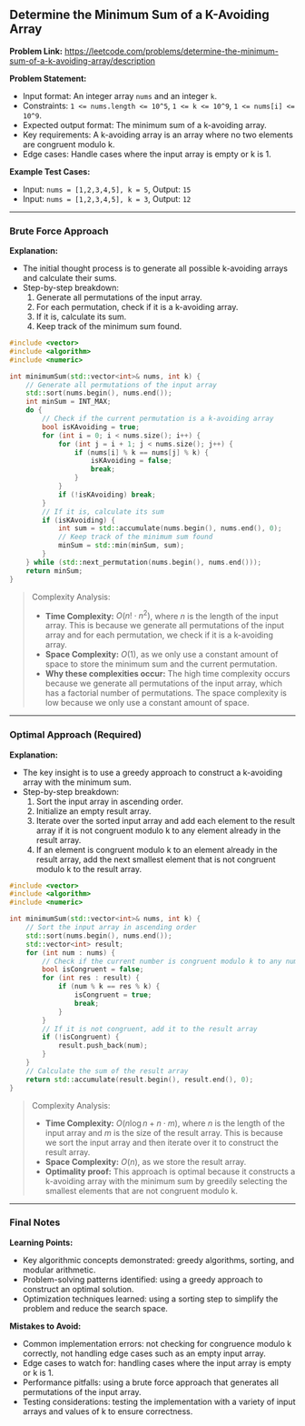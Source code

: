 ## Determine the Minimum Sum of a K-Avoiding Array

**Problem Link:** https://leetcode.com/problems/determine-the-minimum-sum-of-a-k-avoiding-array/description

**Problem Statement:**
- Input format: An integer array `nums` and an integer `k`.
- Constraints: `1 <= nums.length <= 10^5`, `1 <= k <= 10^9`, `1 <= nums[i] <= 10^9`.
- Expected output format: The minimum sum of a k-avoiding array.
- Key requirements: A k-avoiding array is an array where no two elements are congruent modulo k.
- Edge cases: Handle cases where the input array is empty or k is 1.

**Example Test Cases:**
- Input: `nums = [1,2,3,4,5], k = 5`, Output: `15`
- Input: `nums = [1,2,3,4,5], k = 3`, Output: `12`

---

### Brute Force Approach

**Explanation:**
- The initial thought process is to generate all possible k-avoiding arrays and calculate their sums.
- Step-by-step breakdown:
  1. Generate all permutations of the input array.
  2. For each permutation, check if it is a k-avoiding array.
  3. If it is, calculate its sum.
  4. Keep track of the minimum sum found.

```cpp
#include <vector>
#include <algorithm>
#include <numeric>

int minimumSum(std::vector<int>& nums, int k) {
    // Generate all permutations of the input array
    std::sort(nums.begin(), nums.end());
    int minSum = INT_MAX;
    do {
        // Check if the current permutation is a k-avoiding array
        bool isKAvoiding = true;
        for (int i = 0; i < nums.size(); i++) {
            for (int j = i + 1; j < nums.size(); j++) {
                if (nums[i] % k == nums[j] % k) {
                    isKAvoiding = false;
                    break;
                }
            }
            if (!isKAvoiding) break;
        }
        // If it is, calculate its sum
        if (isKAvoiding) {
            int sum = std::accumulate(nums.begin(), nums.end(), 0);
            // Keep track of the minimum sum found
            minSum = std::min(minSum, sum);
        }
    } while (std::next_permutation(nums.begin(), nums.end()));
    return minSum;
}
```

> Complexity Analysis:
> - **Time Complexity:** $O(n! \cdot n^2)$, where $n$ is the length of the input array. This is because we generate all permutations of the input array and for each permutation, we check if it is a k-avoiding array.
> - **Space Complexity:** $O(1)$, as we only use a constant amount of space to store the minimum sum and the current permutation.
> - **Why these complexities occur:** The high time complexity occurs because we generate all permutations of the input array, which has a factorial number of permutations. The space complexity is low because we only use a constant amount of space.

---

### Optimal Approach (Required)

**Explanation:**
- The key insight is to use a greedy approach to construct a k-avoiding array with the minimum sum.
- Step-by-step breakdown:
  1. Sort the input array in ascending order.
  2. Initialize an empty result array.
  3. Iterate over the sorted input array and add each element to the result array if it is not congruent modulo k to any element already in the result array.
  4. If an element is congruent modulo k to an element already in the result array, add the next smallest element that is not congruent modulo k to the result array.

```cpp
#include <vector>
#include <algorithm>
#include <numeric>

int minimumSum(std::vector<int>& nums, int k) {
    // Sort the input array in ascending order
    std::sort(nums.begin(), nums.end());
    std::vector<int> result;
    for (int num : nums) {
        // Check if the current number is congruent modulo k to any number in the result array
        bool isCongruent = false;
        for (int res : result) {
            if (num % k == res % k) {
                isCongruent = true;
                break;
            }
        }
        // If it is not congruent, add it to the result array
        if (!isCongruent) {
            result.push_back(num);
        }
    }
    // Calculate the sum of the result array
    return std::accumulate(result.begin(), result.end(), 0);
}
```

> Complexity Analysis:
> - **Time Complexity:** $O(n \log n + n \cdot m)$, where $n$ is the length of the input array and $m$ is the size of the result array. This is because we sort the input array and then iterate over it to construct the result array.
> - **Space Complexity:** $O(n)$, as we store the result array.
> - **Optimality proof:** This approach is optimal because it constructs a k-avoiding array with the minimum sum by greedily selecting the smallest elements that are not congruent modulo k.

---

### Final Notes

**Learning Points:**
- Key algorithmic concepts demonstrated: greedy algorithms, sorting, and modular arithmetic.
- Problem-solving patterns identified: using a greedy approach to construct an optimal solution.
- Optimization techniques learned: using a sorting step to simplify the problem and reduce the search space.

**Mistakes to Avoid:**
- Common implementation errors: not checking for congruence modulo k correctly, not handling edge cases such as an empty input array.
- Edge cases to watch for: handling cases where the input array is empty or k is 1.
- Performance pitfalls: using a brute force approach that generates all permutations of the input array.
- Testing considerations: testing the implementation with a variety of input arrays and values of k to ensure correctness.